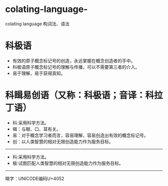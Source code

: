 # colating-language-
colating language 构词法、语法

# 科极语
- 有效的原子概念标记号的创造，永远掌握在概念创造者的手中。
- 科极语原子概念标记号的理解与传播，可以不需要第三者的介入。
- 易于理解，易于获得真知。

# 科䁒易创语（又称：科极语；音译：科拉丁语）
- 科:采用科学方法。
- 䁒：与眼、口、耳有关。
- 易：对于概念学习者而言，容易理解，容易创造出有效的概念标记号。
- 创：以人类智慧的相对无限创造能力作为服务目标。
---
- 科:采用科学方法。
- 极:试图匹配人类智慧的相对无限创造能力作为服务目标。

---
䁒字：UNICODE编码U+4052
